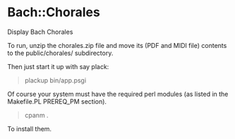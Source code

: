# Bach::Chorales
Display Bach Chorales

To run, unzip the chorales.zip file and move its (PDF and MIDI file) contents to
the public/chorales/ subdirectory.

Then just start it up with say plack:

> plackup bin/app.psgi

Of course your system must have the required perl modules (as listed in the
Makefile.PL PREREQ_PM section).

> cpanm .

To install them.
